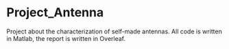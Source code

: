 # Project_Antenna

Project about the characterization of self-made antennas. All code is written in Matlab, the report is written in Overleaf.
